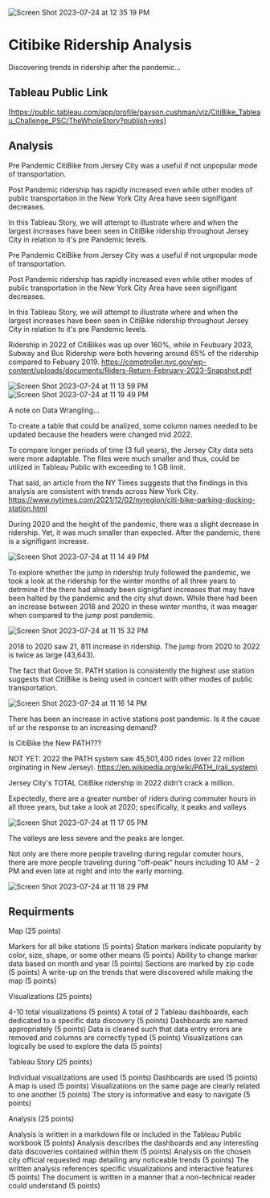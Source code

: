 ![Screen Shot 2023-07-24 at 12 35 19 PM](https://github.com/PsCushman/citibike-tableau-challenge/assets/122395437/a067b31d-3115-4908-b692-b57d840d788d)
# Citibike Ridership Analysis
Discovering trends in ridership after the pandemic... 

## Tableau Public Link

[https://public.tableau.com/app/profile/payson.cushman/viz/CitiBike_Tableau_Challenge_PSC/TheWholeStory?publish=yes]

## Analysis

Pre Pandemic CitiBike from Jersey City was a useful if not unpopular mode of transportation. 

Post Pandemic ridership has rapidly increased even while other modes of public transportation in the New York City Area have seen signifigant decreases. 

In this Tableau Story, we will attempt to illustrate where and when the largest increases have been seen in CitiBike ridership throughout Jersey City in relation to it's pre Pandemic levels. 

Pre Pandemic CitiBike from Jersey City was a useful if not unpopular mode of transportation. 

Post Pandemic ridership has rapidly increased even while other modes of public transportation in the New York City Area have seen signifigant decreases. 

In this Tableau Story, we will attempt to illustrate where and when the largest increases have been seen in CitiBike ridership throughout Jersey City in relation to it's pre Pandemic levels. 

Ridership in 2022 of CitiBikes was up over 160%, while in Feubuary 2023, Subway and Bus Ridership were both hovering around 65% of the ridership compared to Febuary 2019. https://comptroller.nyc.gov/wp-content/uploads/documents/Riders-Return-February-2023-Snapshot.pdf

![Screen Shot 2023-07-24 at 11 13 59 PM](https://github.com/PsCushman/citibike-tableau-challenge/assets/122395437/1c9c5032-f5fb-4c25-872a-77dd5e0de3e9)
![Screen Shot 2023-07-24 at 11 19 49 PM](https://github.com/PsCushman/citibike-tableau-challenge/assets/122395437/99bfeb4f-d042-4f0d-b012-7a991a722371)


A note on Data Wrangling...

To create a table that could be analized, some column names needed to be updated because the headers were changed mid 2022. 

To compare longer periods of time (3 full years), the Jersey City data sets were more adaptable. The files were much smaller and thus, could be utilized in Tableau Public with exceeding to 1 GB limit. 

That said, an article from the NY Times suggests that the findings in this analysis are consistent with trends across New York City. https://www.nytimes.com/2021/12/02/nyregion/citi-bike-parking-docking-station.html

During 2020 and the height of the pandemic, there was a slight decrease in ridership. Yet, it was much smaller than expected. After the pandemic, there is a signifigant increase.

![Screen Shot 2023-07-24 at 11 14 49 PM](https://github.com/PsCushman/citibike-tableau-challenge/assets/122395437/fbdb6f97-6c0a-4c63-9b07-74b1fad22ad4)

To explore whether  the jump in ridership truly followed the pandemic, we took a look at the ridership for the winter months of all three years to detrmine if the there had already been signigifant increases that may have been halted by the pandemic and the city shut down. While there had been an increase between 2018 and 2020 in these winter months, it was meager when compared to the jump post pandemic.

![Screen Shot 2023-07-24 at 11 15 32 PM](https://github.com/PsCushman/citibike-tableau-challenge/assets/122395437/d45aaf8d-86e3-4a64-8edc-44ae409b72c2)


2018 to 2020 saw 21, 811 increase in ridership. The jump from 2020 to 2022 is twice as large (43,643).

The fact that Grove St. PATH station is consistently the highest use station suggests that CitiBike is being used in concert with other modes of public transportation.

![Screen Shot 2023-07-24 at 11 16 14 PM](https://github.com/PsCushman/citibike-tableau-challenge/assets/122395437/4f56d3e3-ccd3-4023-82f9-d2c313021b07)


There has been an increase in active stations post pandemic. Is it the cause of or the response to an increasing demand? 

Is CitiBike the New PATH???

NOT YET: 2022 the PATH system saw 45,501,400 rides (over 22 million orginating in New Jersey). https://en.wikipedia.org/wiki/PATH_(rail_system)

Jersey City's TOTAL CitiBike ridership in 2022 didn't crack a million.

Expectedly, there are a greater number of riders during commuter hours in all three years, but take a look at 2020; specifically, it peaks and valleys

![Screen Shot 2023-07-24 at 11 17 05 PM](https://github.com/PsCushman/citibike-tableau-challenge/assets/122395437/58da1102-a5f9-41d5-98d8-7ce61db87e33)

The valleys are less severe and the peaks are longer.

Not only are there more people traveling during regular comuter hours, there are more people traveling during "off-peak" hours including 10 AM - 2 PM and even late at night and into the early morning.

![Screen Shot 2023-07-24 at 11 18 29 PM](https://github.com/PsCushman/citibike-tableau-challenge/assets/122395437/629e284f-4366-47b7-b0d7-17d913750e0b)


## Requirments
Map (25 points)

Markers for all bike stations (5 points)
Station markers indicate popularity by color, size, shape, or some other means (5 points)
Ability to change marker data based on month and year (5 points)
Sections are marked by zip code (5 points)
A write-up on the trends that were discovered while making the map (5 points)

Visualizations (25 points)

4-10 total visualizations (5 points)
A total of 2 Tableau dashboards, each dedicated to a specific data discovery (5 points)
Dashboards are named appropriately (5 points)
Data is cleaned such that data entry errors are removed and columns are correctly typed (5 points)
Visualizations can logically be used to explore the data (5 points)

Tableau Story (25 points)

Individual visualizations are used (5 points)
Dashboards are used (5 points)
A map is used (5 points)
Visualizations on the same page are clearly related to one another (5 points)
The story is informative and easy to navigate (5 points)

Analysis (25 points)

Analysis is written in a markdown file or included in the Tableau Public workbook (5 points)
Analysis describes the dashboards and any interesting data discoveries contained within them (5 points)
Analysis on the chosen city official requested map detailing any noticeable trends (5 points)
The written analysis references specific visualizations and interactive features (5 points)
The document is written in a manner that a non-technical reader could understand (5 points)
